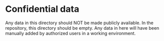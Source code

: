 # Confidential data

Any data in this directory should NOT be made publicly available. In the repository, this directory should be empty. Any data in here will have been manually added by authorized users in a working environment.
